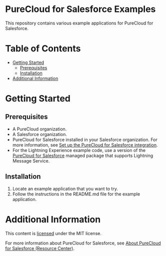 # PureCloud for Salesforce Examples
This repository contains various example applications for PureCloud for Salesforce.

# Table of Contents

* [Getting Started](#getting-started)
  * [Prerequisites](#prerequisites)
  * [Installation](#installation)
* [Additional Information](#additional-information)

# Getting Started

## Prerequisites

* A PureCloud organization.
* A Salesforce organization.
* PureCloud for Salesforce installed in your Salesforce organization.
  For more information, see [Set up the PureCloud for Salesforce integration](https://help.mypurecloud.com/?p=39326).
* For the Lightning Experience example code, use a version of the [PureCloud for Salesforce](https://appexchange.salesforce.com/appxListingDetail?listingId=a0N30000000pvMdEAI) managed package that supports Lightning Message Service.

## Installation

1. Locate an example application that you want to try.
3. Follow the instructions in the README.md file for the example application.

# Additional Information

This content is [licensed](LICENSE) under the MIT license.

For more information about PureCloud for Salesforce, see [About PureCloud for Salesforce (Resource Center)](https://help.mypurecloud.com/?p=65221).
